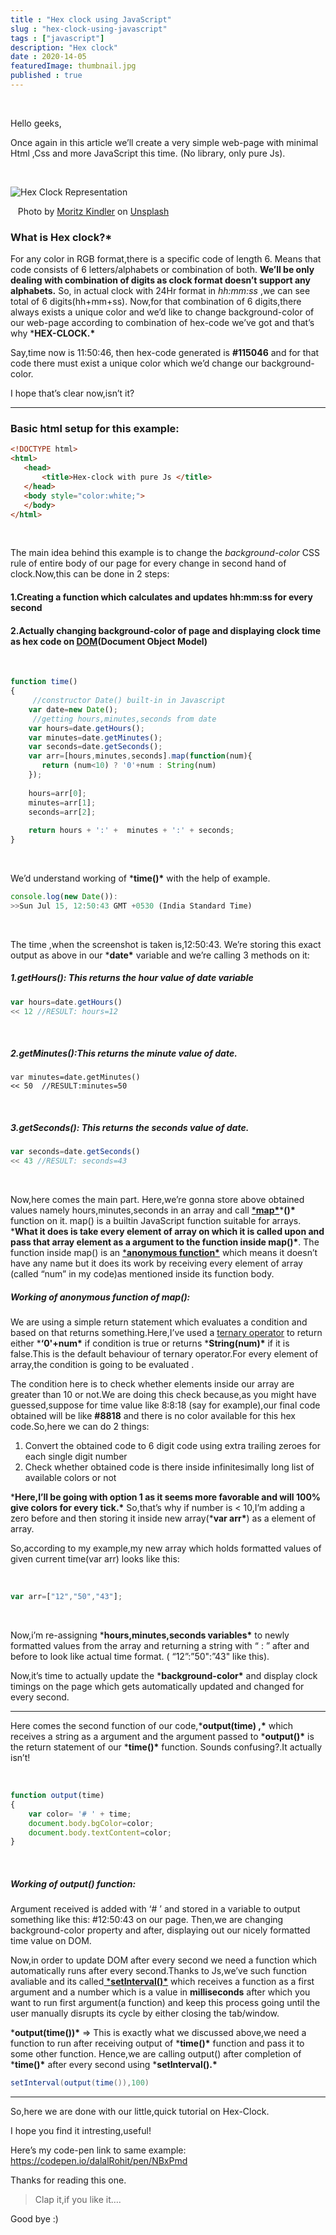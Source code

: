 ```yaml
---
title : "Hex clock using JavaScript"
slug : "hex-clock-using-javascript"
tags : ["javascript"]
description: "Hex clock"
date : 2020-14-05
featuredImage: thumbnail.jpg
published : true
---
```


<br/>

Hello geeks,

Once again in this article we’ll create a very simple web-page with minimal Html ,Css and more 	JavaScript this time. (No library, only pure Js).

<br/>



![Hex Clock Representation](./thumbnail.jpg)

​			                                                     Photo by [Moritz Kindler](https://unsplash.com/@moritz_photography?utm_source=unsplash&utm_medium=referral&utm_content=creditCopyText) on [Unsplash](https://unsplash.com/s/photos/clock?utm_source=unsplash&utm_medium=referral&utm_content=creditCopyText)

### What is Hex clock?*

For any color in RGB format,there is a specific code of length 6. Means that code consists of 6 letters/alphabets or combination of both. **We’ll be only dealing with combination of digits as clock format doesn’t support any alphabets.** So, in actual clock with 24Hr format in *hh:mm:ss* ,we can see total of 6 digits(hh+mm+ss). Now,for that combination of 6 digits,there always exists a unique color and we’d like to change background-color of our web-page according to combination of hex-code we’ve got and that’s why ***HEX-CLOCK.\***

Say,time now is 11:50:46, then hex-code generated is **#115046** and for that code there must exist a unique color which we’d change our background-color.

I hope that’s clear now,isn’t it?

------

### Basic html setup for this example:

```html
<!DOCTYPE html>
<html>
   <head>
       <title>Hex-clock with pure Js </title>
   </head>
   <body style="color:white;">
   </body>
</html>
```

<br/>

The main idea behind this example is to change the *background-color* CSS rule of entire body of our page for every change in second hand of clock.Now,this can be done in 2 steps:



#### 1.Creating a function which calculates and updates hh:mm:ss for every second

#### 2.Actually changing background-color of page and displaying clock time as hex code on [DOM](https://developer.mozilla.org/en-US/docs/Web/API/Document_Object_Model/Introduction)(Document Object Model)



<br/>

```js
function time()
{
     //constructor Date() built-in in Javascript
    var date=new Date();
     //getting hours,minutes,seconds from date
    var hours=date.getHours();
    var minutes=date.getMinutes();
    var seconds=date.getSeconds();
    var arr=[hours,minutes,seconds].map(function(num){
       return (num<10) ? '0'+num : String(num) 
    });
    
    hours=arr[0];
    minutes=arr[1];
    seconds=arr[2];
    
    return hours + ':' +  minutes + ':' + seconds;
}
```

<br/>

We’d understand working of ***time()\*** with the help of example.

```javascript
console.log(new Date()):
>>Sun Jul 15, 12:50:43 GMT +0530 (India Standard Time)
```

<br/>

The time ,when the screenshot is taken is,12:50:43. We’re storing this exact output as above in our ***date\*** variable and we’re calling 3 methods on it:

##### 1.getHours(): This returns the hour value of *date* variable

```javascript
var hours=date.getHours()
<< 12 //RESULT: hours=12
```

<br/>

##### 2.getMinutes():This returns the minute value of  *date.*

```jinja2
var minutes=date.getMinutes()
<< 50  //RESULT:minutes=50
```

<br/>

##### 3.getSeconds(): This returns the seconds value of *date.*

```javascript
var seconds=date.getSeconds()
<< 43 //RESULT: seconds=43
```

<br/>

Now,here comes the main part. Here,we’re gonna store above obtained values namely hours,minutes,seconds in an array and call [***map\***](https://developer.mozilla.org/en-US/docs/Web/JavaScript/Reference/Global_Objects/Array/map)***()\*** function on it. map() is a builtin JavaScript function suitable for arrays. ***What it does is take every element of array on which it is called upon and pass that array element as a argument to the function inside map()\***. The function inside map() is an [***anonymous function\***](http://helephant.com/2008/08/23/javascript-anonymous-functions/) which means it doesn’t have any name but it does its work by receiving every element of array (called “num” in my code)as mentioned inside its function body.



##### **Working of anonymous function of map():**

We are using a simple return statement which evaluates a condition and based on that returns something.Here,I’ve used a [ternary operator](https://developer.mozilla.org/en-US/docs/Web/JavaScript/Reference/Operators/Conditional_Operator) to return either ***‘0'+num\*** if condition is true or returns ***String(num)\*** if it is false.This is the default behaviour of ternary operator.For every element of array,the condition is going to be evaluated .

The condition here is to check whether elements inside our array are greater than 10 or not.We are doing this check because,as you might have guessed,suppose for time value like 8:8:18 (say for example),our final code obtained will be like **#8818** and there is no color available for this hex code.So,here we can do 2 things:

1. Convert the obtained code to 6 digit code using extra trailing zeroes for each single digit number
2. Check whether obtained code is there inside infinitesimally long list of available colors or not

***Here,I’ll be going with option 1 as it seems more favorable and will 100% give colors for every tick.\*** So,that’s why if number is < 10,I’m adding a zero before and then storing it inside new array(***var arr\***) as a element of array.

So,according to my example,my new array which holds formatted values of given current time(var arr) looks like this:

<br/>

```javascript
var arr=["12","50","43"];
```

<br/>

Now,i’m re-assigning ***hours,minutes,seconds variables\*** to newly formatted values from the array and returning a string with “ : ” after and before to look like actual time format. ( “12”:”50":”43" like this).

Now,it’s time to actually update the ***background-color\*** and display clock timings on the page which gets automatically updated and changed for every second.

------

Here comes the second function of our code,***output(time) ,\*** which receives a string as a argument and the argument passed to ***output()\*** is the return statement of our ***time()\*** function. Sounds confusing?.It actually isn’t!

<br/>

```javascript
function output(time)
{
    var color= '# ' + time;
    document.body.bgColor=color;
    document.body.textContent=color;
}
```

<br/>

##### **Working of output() function:**

Argument received is added with ‘# ’ and stored in a variable to output something like this: #12:50:43 on our page. Then,we are changing background-color property and after, displaying out our nicely formatted time value on DOM.

Now,in order to update DOM after every second we need a function which automatically runs after every second.Thanks to Js,we’ve such function avaliable and its called[ ***setInterval()\***](https://www.w3schools.com/jsref/met_win_setinterval.asp) which receives a function as a first argument and a number which is a value in **milliseconds** after which you want to run first argument(a function) and keep this process going until the user manually disrupts its cycle by either closing the tab/window.

***output(time())\*** => This is exactly what we discussed above,we need a function to run after receiving output of ***time()\*** function and pass it to some other function. Hence,we are calling output() after completion of ***time()\*** after every second using ***setInterval().\***

```java
setInterval(output(time()),100)
```

------

So,here we are done with our little,quick tutorial on Hex-Clock.

I hope you find it intresting,useful!

Here’s my code-pen link to same example: https://codepen.io/dalalRohit/pen/NBxPmd

Thanks for reading this one.

> Clap it,if you like it….

Good bye :)
